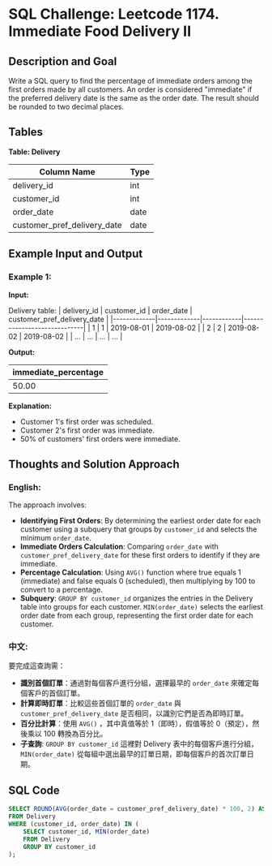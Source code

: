 # SQL Challenge: Leetcode 1174. Immediate Food Delivery II

## Description and Goal

Write a SQL query to find the percentage of immediate orders among the first orders made by all customers. An order is considered "immediate" if the preferred delivery date is the same as the order date. The result should be rounded to two decimal places.

## Tables

**Table: Delivery**

| Column Name                 | Type |
|-----------------------------|------|
| delivery_id                 | int  |
| customer_id                 | int  |
| order_date                  | date |
| customer_pref_delivery_date | date |

## Example Input and Output

### Example 1:

**Input:**

Delivery table:
| delivery_id | customer_id | order_date | customer_pref_delivery_date |
|-------------|-------------|------------|-----------------------------|
| 1           | 1           | 2019-08-01 | 2019-08-02                  |
| 2           | 2           | 2019-08-02 | 2019-08-02                  |
| ...         | ...         | ...        | ...                         |

**Output:**

| immediate_percentage |
|----------------------|
| 50.00                |

**Explanation:**
- Customer 1's first order was scheduled.
- Customer 2's first order was immediate.
- 50% of customers' first orders were immediate.

## Thoughts and Solution Approach

### English:

The approach involves:
- **Identifying First Orders**: By determining the earliest order date for each customer using a subquery that groups by `customer_id` and selects the minimum `order_date`.
- **Immediate Orders Calculation**: Comparing `order_date` with `customer_pref_delivery_date` for these first orders to identify if they are immediate.
- **Percentage Calculation**: Using `AVG()` function where true equals 1 (immediate) and false equals 0 (scheduled), then multiplying by 100 to convert to a percentage.
- **Subquery**: `GROUP BY customer_id` organizes the entries in the Delivery table into groups for each customer. `MIN(order_date)` selects the earliest order date from each group, representing the first order date for each customer.


### 中文:

要完成這查詢需：
- **識別首個訂單**：通過對每個客戶進行分組，選擇最早的 `order_date` 來確定每個客戶的首個訂單。
- **計算即時訂單**：比較這些首個訂單的 `order_date` 與 `customer_pref_delivery_date` 是否相同，以識別它們是否為即時訂單。
- **百分比計算**：使用 `AVG()` ，其中真值等於 1（即時），假值等於 0（預定），然後乘以 100 轉換為百分比。
- **子查詢**: `GROUP BY customer_id` 這裡對 Delivery 表中的每個客戶進行分組， `MIN(order_date)` 從每組中選出最早的訂單日期，即每個客戶的首次訂單日期。

## SQL Code

```sql
SELECT ROUND(AVG(order_date = customer_pref_delivery_date) * 100, 2) AS immediate_percentage
FROM Delivery
WHERE (customer_id, order_date) IN (
    SELECT customer_id, MIN(order_date)
    FROM Delivery
    GROUP BY customer_id
);
